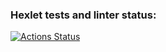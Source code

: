 ### Hexlet tests and linter status:
[![Actions Status](https://github.com/katemur/data-analytics-project-100/actions/workflows/hexlet-check.yml/badge.svg)](https://github.com/katemur/data-analytics-project-100/actions)